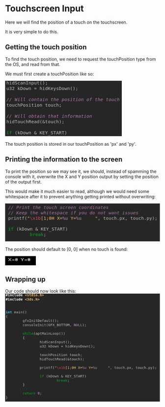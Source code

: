 # Touchscreen Input

Here we will find the position of a touch on the touchscreen.

It is very simple to do this.
## Getting the touch position

To find the touch position, we need to request the touchPosition type from the OS, and read from that.

We must first create a touchPosition like so:

![Failed to load image](../../assets/devkitpro_touchscreen_progress_0.png)

The touch position is stored in our touchPosition as 'px' and 'py'.
## Printing the information to the screen

To print the position so we may see it, we should, instead of spamming the console with it, overwrite the X and Y position output by setting the position of the output first.

This would make it much easier to read, although we would need some whitespace after it to prevent anything getting printed without overwriting:

![Failed to load image](../../assets/devkitpro_touchscreen_progress_1.png)

The position should default to [0, 0] when no touch is found:

![Failed to load image](../../assets/devkitpro_touchscreen_progress_demo.png)

## Wrapping up

Our code should now look like this:
![Failed to load image](../../assets/devkitpro_touchscreen_progress_fin.png)